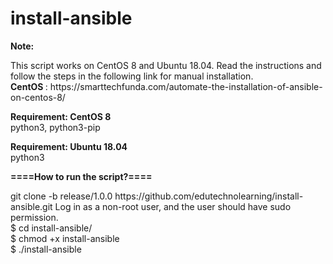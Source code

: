 # install-ansible

<b> 
  Note:
  </b>
<p>  
This script works on CentOS 8 and Ubuntu 18.04.
Read the instructions and follow the steps in the following link for manual installation.<br />
  <b> CentOS </b> : https://smarttechfunda.com/automate-the-installation-of-ansible-on-centos-8/  
  </p>
  
<b> Requirement: CentOS 8 </b></br>
python3, python3-pip

<b> Requirement: Ubuntu 18.04 </b></br>
python3

<b> ====How to run the script?==== </b>
<p>
git clone -b release/1.0.0 https://github.com/edutechnolearning/install-ansible.git
Log in as a non-root user, and the user should have sudo permission.<br />
$ cd install-ansible/ <br />  
$ chmod +x install-ansible <br /> 
$ ./install-ansible
</p>
